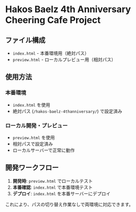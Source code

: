 # Hakos Baelz 4th Anniversary Cheering Cafe Project

## ファイル構成

- `index.html` - 本番環境用（絶対パス）
- `preview.html` - ローカルプレビュー用（相対パス）

## 使用方法

### 本番環境
- `index.html` を使用
- 絶対パス (`/hakos-baelz-4thanniversary/`) で設定済み

### ローカル開発・プレビュー
- `preview.html` を使用
- 相対パスで設定済み
- ローカルサーバーで正常に動作

## 開発ワークフロー

1. **開発時**: `preview.html` でローカルテスト
2. **本番確認**: `index.html` で本番環境テスト
3. **デプロイ**: `index.html` を本番サーバーにデプロイ

これにより、パスの切り替え作業なしで両環境に対応できます。